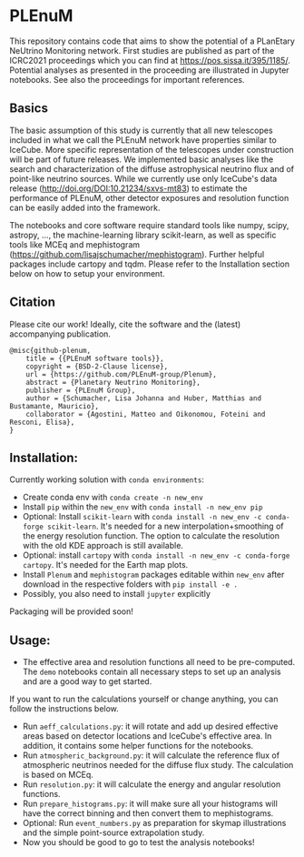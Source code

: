 # PLEnuM
This repository contains code that aims to 
show the potential of a PLanEtary NeUtrino Monitoring network.
First studies are published as part of the ICRC2021 proceedings which 
you can find at https://pos.sissa.it/395/1185/.
Potential analyses as presented in the proceeding are illustrated in Jupyter notebooks.
See also the proceedings for important references.

## Basics
The basic assumption of this study is currently that all new telescopes 
included in what we call the PLEnuM network have properties similar to IceCube.
More specific representation of the telescopes under construction will be part of future releases.
We implemented basic analyses like the search and characterization 
of the diffuse astrophysical neutrino flux and of point-like neutrino sources.
While we currently use only IceCube's data release (http://doi.org/DOI:10.21234/sxvs-mt83)
to estimate the performance of PLEnuM, other detector exposures and resolution function
can be easily added into the framework.

The notebooks and core software require standard tools like numpy, scipy, astropy, ..., the machine-learning library scikit-learn, as well as specific tools like MCEq and mephistogram (https://github.com/lisajschumacher/mephistogram).
Further helpful packages include cartopy and tqdm.
Please refer to the Installation section below on how to setup your environment.

## Citation
Please cite our work! Ideally, cite the software and the (latest) accompanying publication. 
```
@misc{github-plenum,
	title = {{PLEnuM software tools}},
	copyright = {BSD-2-Clause license},
	url = {https://github.com/PLEnuM-group/Plenum},
	abstract = {Planetary Neutrino Monitoring},
	publisher = {PLEnuM Group},
	author = {Schumacher, Lisa Johanna and Huber, Matthias and Bustamante, Mauricio},
	collaborator = {Agostini, Matteo and Oikonomou, Foteini and Resconi, Elisa},
}
```


## Installation:
Currently working solution with `conda environments`:
* Create conda env with `conda create -n new_env`
* Install `pip` within the `new_env` with `conda install -n new_env pip`
* Optional: Install `scikit-learn` with `conda install -n new_env -c conda-forge scikit-learn`. It's needed for a new interpolation+smoothing of the energy resolution function. The option to calculate the resolution with the old KDE approach is still available.
* Optional: install `cartopy` with `conda install -n new_env -c conda-forge cartopy`. It's needed for the Earth map plots.
* Install `Plenum` and `mephistogram` packages editable within `new_env` after download in the respective folders with `pip install -e .`
* Possibly, you also need to install `jupyter` explicitly

Packaging will be provided soon!


## Usage:
* The effective area and resolution functions all need to be pre-computed. The `demo` notebooks contain all necessary steps to set up an analysis and are a good way to get started.

If you want to run the calculations yourself or change anything, you can follow the instructions below.
* Run `aeff_calculations.py`: it will rotate and add up desired effective areas based on detector locations and IceCube's effective area. In addition, it contains some helper functions for the notebooks.
* Run `atmospheric_background.py`: it will calculate the reference flux of atmospheric neutrinos needed for the diffuse flux study. The calculation is based on MCEq.
* Run `resolution.py`: it will calculate the energy and angular resolution functions.
* Run `prepare_histograms.py`: it will make sure all your histograms will have the correct binning and then convert them to mephistograms.
* Optional: Run `event_numbers.py` as preparation for skymap illustrations and the simple point-source extrapolation study.
* Now you should be good to go to test the analysis notebooks!
